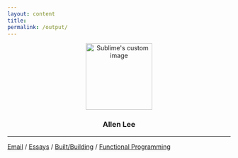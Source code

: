 ```yaml
---
layout: content
title: 
permalink: /output/
---
```


<p align="center">
  <img width="150" height="150" src="https://i.imgur.com/VdtzahZ.png" alt="Sublime's custom image"/>
</p>


<center><h3>Allen Lee</h3></center>




---

[Email](mailto:allenleein@gmail.com) / [Essays](https://allenleein.github.io/brains/) / [Built/Building](https://allenleein.github.io/brains/projects/) / [Functional Programming](https://allenleein.github.io/brains/fp/)